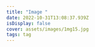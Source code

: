 ```yaml
---
title: "Image "
date: 2022-10-31T13:08:37.939Z
isDisplay: false
cover: assets/images/1mg15.jpg
tags: tag
---
```

